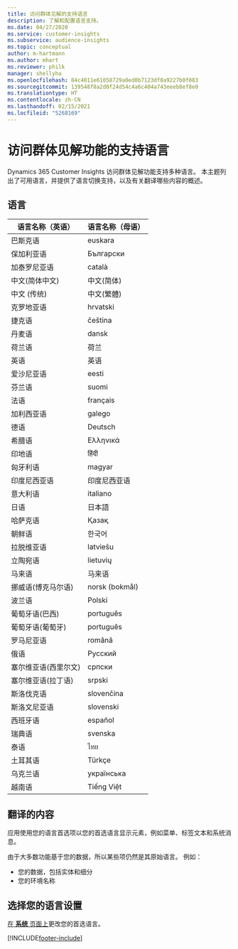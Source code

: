```yaml
---
title: 访问群体见解的支持语言
description: 了解和配置语言支持。
ms.date: 04/27/2020
ms.service: customer-insights
ms.subservice: audience-insights
ms.topic: conceptual
author: m-hartmann
ms.author: mhart
ms.reviewer: philk
manager: shellyha
ms.openlocfilehash: 84c4011e61058729a0ed0b7123df8a9227b0f083
ms.sourcegitcommit: 139548f8a2d0f24d54c4a6c404a743eeeb8ef8e0
ms.translationtype: HT
ms.contentlocale: zh-CN
ms.lasthandoff: 02/15/2021
ms.locfileid: "5268169"
---
```

# <a name="supported-languages-for-audience-insights-capability"></a>访问群体见解功能的支持语言

Dynamics 365 Customer Insights 访问群体见解功能支持多种语言。 本主题列出了可用语言，并提供了语言切换支持，以及有关翻译哪些内容的概述。

## <a name="languages"></a>语言

| 语言名称（英语）|  语言名称（母语） |
| ------------- | ------------- |
| 巴斯克语 | euskara |
| 保加利亚语 | Български |
| 加泰罗尼亚语 | català |
| 中文(简体中文) | 中文(简体) |
| 中文 (传统) | 中文(繁體) |
| 克罗地亚语 | hrvatski |
| 捷克语 | čeština |
| 丹麦语 | dansk |
| 荷兰语 | 荷兰 |
| 英语 | 英语 |
| 爱沙尼亚语 | eesti |
| 芬兰语 | suomi |
| 法语 | français |
| 加利西亚语 | galego |
| 德语 | Deutsch |
| 希腊语 | Ελληνικά |
| 印地语 | हिंदी |
| 匈牙利语 | magyar |
| 印度尼西亚语 | 印度尼西亚语 |
| 意大利语 | italiano |
| 日语 | 日本語 |
| 哈萨克语 | Қазақ |
| 朝鲜语 | 한국어 |
| 拉脱维亚语 | latviešu |
| 立陶宛语 | lietuvių |
| 马来语 | 马来语 |
| 挪威语(博克马尔语) | norsk (bokmål) |
| 波兰语 | Polski |
| 葡萄牙语(巴西) | português |
| 葡萄牙语(葡萄牙) | português |
| 罗马尼亚语 | română |
| 俄语 | Русский |
| 塞尔维亚语(西里尔文) | српски |
| 塞尔维亚语(拉丁语) | srpski |
| 斯洛伐克语 | slovenčina |
| 斯洛文尼亚语 | slovenski |
| 西班牙语 | español |
| 瑞典语 | svenska |
| 泰语 | ไทย |
| 土耳其语 | Türkçe |
| 乌克兰语 | українська |
| 越南语 | Tiếng Việt |

## <a name="whats-translated"></a>翻译的内容

应用使用您的语言首选项以您的首选语言显示元素，例如菜单、标签文本和系统消息。

由于大多数功能基于您的数据，所以某些项仍然是其原始语言。 例如：

- 您的数据，包括实体和细分
- 您的环境名称

## <a name="choose-your-language-settings"></a>选择您的语言设置  

[在 **系统** 页面上](system.md)更改您的首选语言。


[!INCLUDE[footer-include](../includes/footer-banner.md)]